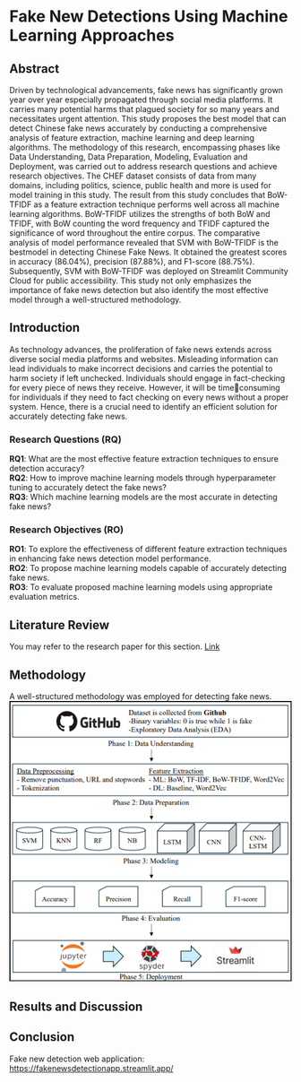 # Fake New Detections Using Machine Learning Approaches
## Abstract
Driven by technological advancements, fake news has significantly grown year over year especially propagated through social media platforms. It carries many potential harms that plagued society for so many years and necessitates urgent attention. This study proposes the best model that can detect Chinese fake news accurately by conducting a comprehensive analysis of feature extraction, machine learning and deep learning algorithms. The methodology of this research, encompassing phases like Data Understanding, Data Preparation, Modeling, Evaluation and Deployment, was carried out to address research questions and achieve research objectives. The CHEF dataset consists of data from many domains, including politics, science, public health and more is used for model training in this study. The result from this study concludes that BoW-TFIDF as a feature extraction technique performs well across all machine learning algorithms. BoW-TFIDF utilizes the strengths of both BoW and TFIDF, with BoW counting the word frequency and TFIDF captured the significance of word throughout the entire corpus. The comparative analysis of model performance revealed that SVM with BoW-TFIDF is the bestmodel in detecting Chinese Fake News. It obtained the greatest scores in accuracy (86.04%), precision (87.88%), and F1-score (88.75%). Subsequently, SVM with BoW-TFIDF was deployed on Streamlit Community Cloud for public accessibility. This study not only emphasizes the importance of fake news detection but also identify the most effective model through a well-structured methodology.

## Introduction
As technology advances, the proliferation of fake news extends across diverse social media platforms and websites. Misleading information can lead individuals to make incorrect decisions and carries the potential to harm society if left unchecked. Individuals should engage in fact-checking for every piece of news they receive. However, it will be timeconsuming for individuals if they need to fact checking on every news without a proper system. Hence, there is a crucial need to identify an efficient solution for accurately detecting fake news.
### Research Questions (RQ)
**RQ1**: What are the most effective feature extraction techniques to ensure detection accuracy?  
**RQ2**: How to improve machine learning models through hyperparameter tuning to accurately detect the fake news?  
**RQ3**: Which machine learning models are the most accurate in detecting fake news?  
### Research Objectives (RO)
**RO1**: To explore the effectiveness of different feature extraction techniques in enhancing fake news detection model performance.  
**RO2**: To propose machine learning models capable of accurately detecting fake news.  
**RO3**: To evaluate proposed machine learning models using appropriate evaluation metrics.  

## Literature Review
You may refer to the research paper for this section. [Link](https://miro.medium.com/max/1024/1*mwXHpdt6CTQHxH78dwc6NA.jpeg)
## Methodology
A well-structured methodology was employed for detecting fake news.  
![Screenshot](https://github.com/weilai0807/Fake_New_Detections/blob/main/Image/Methodology.png)
## Results and Discussion

## Conclusion

Fake new detection web application: https://fakenewsdetectionapp.streamlit.app/
